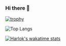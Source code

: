 ### Hi there 👋

[![trophy](https://github-profile-trophy.vercel.app/?username=DemonMaike&theme=onedark)](https://github.com/ryo-ma/github-profile-trophy)

![Top Langs](https://github-readme-stats.vercel.app/api/top-langs/?username=DemonMaike&layout=compact&theme=onedark)

[![Harlok's wakatime stats](https://github-readme-stats.vercel.app/api/wakatime?username=DemonMaike&theme=onedark)](https://github.com/anuraghazra/github-readme-stats)

<!--
**DemonMaike/DemonMaike** is a ✨ _special_ ✨ repository because its `README.md` (this file) appears on your GitHub profile.

Here are some ideas to get you started:

- 🔭 I’m currently working on ...
- 🌱 I’m currently learning ...
- 👯 I’m looking to collaborate on ...
- 🤔 I’m looking for help with ...
- 💬 Ask me about ...
- 📫 How to reach me: ...
- 😄 Pronouns: ...
- ⚡ Fun fact: ...
-->
